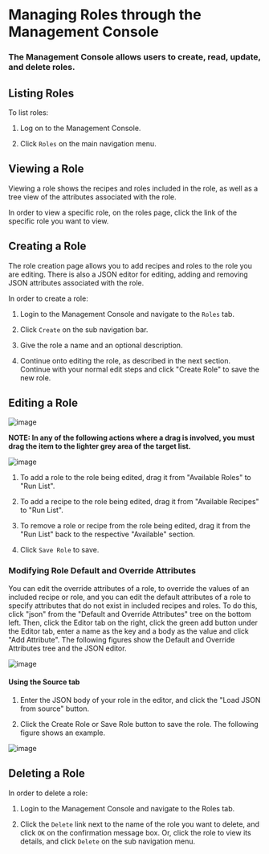 Managing Roles through the Management Console
=============================================

  

### The Management Console allows users to create, read, update, and delete roles.

Listing Roles
-------------

To list roles:

1. Log on to the Management Console.

2. Click `Roles` on the main navigation menu.

Viewing a Role
--------------

Viewing a role shows the recipes and roles included in the role, as well
as a tree view of the attributes associated with the role.

In order to view a specific role, on the roles page, click the link of
the specific role you want to view.

Creating a Role
---------------

The role creation page allows you to add recipes and roles to the role
you are editing. There is also a JSON editor for editing, adding and
removing JSON attributes associated with the role.

In order to create a role:

1. Login to the Management Console and navigate to the `Roles` tab.

2. Click `Create` on the sub navigation bar.

3. Give the role a name and an optional description.

4. Continue onto editing the role, as described in the next section.
Continue with your normal edit steps and click "Create Role" to save the
new role.

Editing a Role
--------------

  
![image](../attachments/7275159/7634960.png)   

**NOTE: In any of the following actions where a drag is involved, you
must drag the item to the lighter grey area of the target list.**

  
![image](../attachments/7275159/7634961.png)   

1. To add a role to the role being edited, drag it from "Available
Roles" to "Run List".

2. To add a recipe to the role being edited, drag it from "Available
Recipes" to "Run List".

3. To remove a role or recipe from the role being edited, drag it from
the "Run List" back to the respective "Available" section.

4. Click `Save Role` to save.

### Modifying Role Default and Override Attributes

You can edit the override attributes of a role, to override the values
of an included recipe or role, and you can edit the default attributes
of a role to specify attributes that do not exist in included recipes
and roles. To do this, click "json" from the "Default and Override
Attributes" tree on the bottom left. Then, click the Editor tab on the
right, click the green add button under the Editor tab, enter a name as
the key and a body as the value and click "Add Attribute". The following
figures show the Default and Override Attributes tree and the JSON
editor.

  
![image](../attachments/7275159/7634962.png)   

#### Using the Source tab

1. Enter the JSON body of your role in the editor, and click the "Load
JSON from source" button.

2. Click the Create Role or Save Role button to save the role. The
following figure shows an example.

  
![image](../attachments/7275159/7634963.png)   

Deleting a Role
---------------

In order to delete a role:

1. Login to the Management Console and navigate to the Roles tab.

2. Click the `Delete` link next to the name of the role you want to
delete, and click `OK` on the confirmation message box. Or, click the
role to view its details, and click `Delete` on the sub navigation menu.
  
  
  
  
  

  
